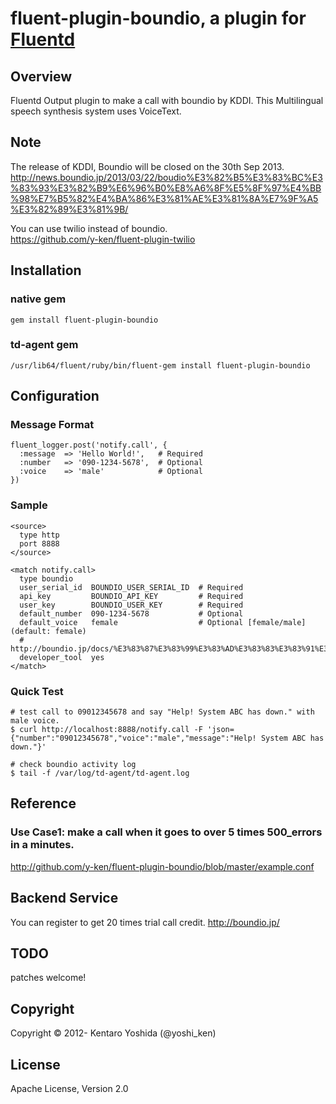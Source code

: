 fluent-plugin-boundio, a plugin for [Fluentd](http://fluentd.org)
=====================

## Overview
Fluentd Output plugin to make a call with boundio by KDDI. This Multilingual speech synthesis system uses VoiceText.

## Note
The release of KDDI, Boundio will be closed on the 30th Sep 2013.
http://news.boundio.jp/2013/03/22/boudio%E3%82%B5%E3%83%BC%E3%83%93%E3%82%B9%E6%96%B0%E8%A6%8F%E5%8F%97%E4%BB%98%E7%B5%82%E4%BA%86%E3%81%AE%E3%81%8A%E7%9F%A5%E3%82%89%E3%81%9B/

You can use twilio instead of boundio.  
https://github.com/y-ken/fluent-plugin-twilio

## Installation

### native gem
`````
gem install fluent-plugin-boundio
`````

### td-agent gem
`````
/usr/lib64/fluent/ruby/bin/fluent-gem install fluent-plugin-boundio
`````

## Configuration

### Message Format
`````
fluent_logger.post('notify.call', {
  :message  => 'Hello World!',   # Required
  :number   => '090-1234-5678',  # Optional
  :voice    => 'male'            # Optional
})
`````

### Sample
`````
<source>
  type http
  port 8888
</source>

<match notify.call>
  type boundio
  user_serial_id  BOUNDIO_USER_SERIAL_ID  # Required
  api_key         BOUNDIO_API_KEY         # Required
  user_key        BOUNDIO_USER_KEY        # Required
  default_number  090-1234-5678           # Optional
  default_voice   female                  # Optional [female/male] (default: female)
  # http://boundio.jp/docs/%E3%83%87%E3%83%99%E3%83%AD%E3%83%83%E3%83%91%E3%83%BC%E3%83%84%E3%83%BC%E3%83%AB
  developer_tool  yes
</match>
`````

### Quick Test
`````
# test call to 09012345678 and say "Help! System ABC has down." with male voice.
$ curl http://localhost:8888/notify.call -F 'json={"number":"09012345678","voice":"male","message":"Help! System ABC has down."}'

# check boundio activity log
$ tail -f /var/log/td-agent/td-agent.log
`````

## Reference

### Use Case1: make a call when it goes to over 5 times 500_errors in a minutes.
http://github.com/y-ken/fluent-plugin-boundio/blob/master/example.conf

## Backend Service
You can register to get 20 times trial call credit.
http://boundio.jp/

## TODO
patches welcome!

## Copyright
Copyright © 2012- Kentaro Yoshida (@yoshi_ken)

## License
Apache License, Version 2.0

